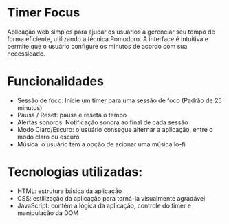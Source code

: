 # Timer Focus

Aplicação web simples para ajudar os usuários a gerenciar seu tempo de forma eficiente, utilizando a técnica Pomodoro. 
A interface é intuitiva e permite que o usuário configure os minutos de acordo com sua necessidade.

# Funcionalidades
- Sessão de foco: Inicie um timer para uma sessão de foco (Padrão de 25 minutos)
- Pausa / Reset: pausa e reseta o tempo
- Alertas sonoros: Notificação sonora ao final de cada sessão
- Modo Claro/Escuro: o usuário consegue alternar a aplicação, entre o modo claro ou escuro
- Música: o usuário tem a opção de acionar uma música lo-fi

# Tecnologias utilizadas:
- HTML: estrutura básica da aplicação
- CSS: estilização da aplicação para torná-la visualmente agradável
- JavaScript: contém a lógica da aplicação, controle do timer e manipulação da DOM
